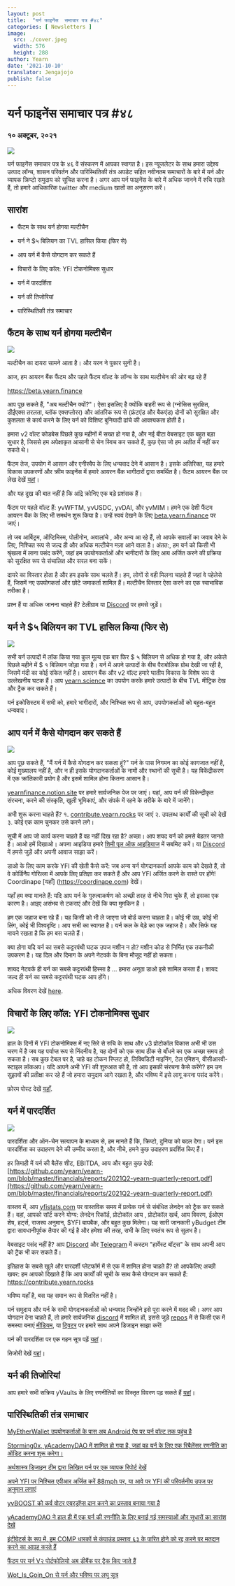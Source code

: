 ```yaml
---
layout: post
title:  "यर्न फाइनेंस  समाचार पत्र #४८"
categories: [ Newsletters ]
image:
  src: ./cover.jpeg
  width: 576
  height: 288
author: Yearn
date: '2021-10-10'
translator: Jengajojo
publish: false
---
```


# यर्न फाइनेंस  समाचार पत्र #४८ 

### १० अक्टूबर, २०२१

![](/_posts/_newsletters/Yearn-Finance-Newsletter-48/cover.jpeg?w=880&h=440)

यर्न फाइनेंस समाचार पत्र के ४६ वें संस्करण में आपका स्वागत है। इस न्यूजलेटर के साथ हमारा उद्देश्य उत्पाद लॉन्च, शासन परिवर्तन और पारिस्थितिकी तंत्र अपडेट सहित नवीनतम समाचारों के बारे में यर्न और व्यापक क्रिप्टो समुदाय को सूचित करना है। अगर आप यर्न फाइनेंस के बारे में अधिक जानने में रुचि रखते हैं, तो हमारे आधिकारिक twitter और medium खातों का अनुसरण करें।

## सारांश

-   फैंटम के साथ यर्न होगया मल्टीचैन
    
-   यर्न ने $५ बिलियन का TVL हासिल किया (फिर से)
    
-   आप यर्न में कैसे योगदान कर सकते हैं
    
-   विचारों के लिए कॉल: YFI टोकनोमिक्स सुधार
    
-   यर्न में पारदर्शिता
    
-   यर्न की तिजोरियां
    
-   पारिस्थितिकी तंत्र समाचार

## फैंटम के साथ यर्न होगया मल्टीचैन

![](/_posts/_newsletters/Yearn-Finance-Newsletter-48/image2.jpg)

मल्टीचैन का दायरा सामने आता है। और यरन ने पुकार सुनी है। 

आज, हम आयरन बैंक फैंटम और पहले फैंटम वॉल्ट के लॉन्च के साथ मल्टीचेन की ओर बढ़ रहे हैं

https://beta.yearn.finance

आप पूछ सकते हैं, "अब मल्टीचैन क्यों?"। ऐसा इसलिए है क्योंकि बाहरी रूप से (ग्नोसिस सुरक्षित, डीईएक्स तरलता, ब्लॉक एक्सप्लोरर) और आंतरिक रूप से (फ्रंटएंड और बैकएंड) दोनों को सुरक्षित और कुशलता से कार्य करने के लिए यर्न को विशिष्ट बुनियादी ढांचे की आवश्यकता होती है। 

हमारा v2 वॉल्ट कोडबेस पिछले कुछ महीनों में सख्त हो गया है, और नई बीटा वेबसाइट एक बहुत बड़ा सुधार है, जिससे हम अपेक्षाकृत आसानी से चेन स्विच कर सकते हैं, कुछ ऐसा जो हम अतीत में नहीं कर सकते थे।

फैंटम तेज, उपयोग में आसान और एनीस्वैप के लिए धन्यवाद देने में आसान है। इसके अतिरिक्त, यह हमारे विकास उपकरणों और क्रीम फाइनेंस में हमारे आयरन बैंक भागीदारों द्वारा समर्थित है। फैंटम आयरन बैंक पर लेख देखें [यहां](https://medium.com/cream-finance/c-r-e-a-m-dd4982004bb9)।

और यह दुख की बात नहीं है कि आंद्रे क्रोनिए एक बड़े प्रशंसक हैं।

फैंटम पर पहले वॉल्ट हैं: yvWFTM, yvUSDC, yvDAI, और yvMIM। हमने एक देशी फैंटम आयरन बैंक के लिए भी समर्थन शुरू किया है। उन्हें स्वयं देखने के लिए [beta.yearn.finance](https://beta.yearn.finance) पर जाएं।

तो जब आर्बिट्रम, ऑप्टिमिस्म, पोलीगोन, अवालांचे , और अन्य आ रहे हैं, तो आपके सवालों का जवाब देने के लिए, निश्चित रूप से जल्द ही और अधिक मल्टीचेन मज़ा आने वाला है। अंतत:, हम यर्न को किसी भी श्रृंखला में लाना पसंद करेंगे, जहां हम उपयोगकर्ताओं और भागीदारों के लिए आय अर्जित करने की प्रक्रिया को सुरक्षित रूप से संचालित और सरल बना सकें।

दायरे का विस्तार होता है और हम इसके साथ चलते हैं। हम, लोगों से वही मिलना चाहते हैं जहां वे पहेलेसे हैं, जिसमें नए उपयोगकर्ता और छोटे जमाकर्ता शामिल हैं। मल्टीचैन विस्तार ऐसा करने का एक स्वाभाविक तरीका है।

प्रश्न हैं या अधिक जानना चाहते हैं? टेलीग्राम या [Discord](https://discord.com/invite/SNPvCpjRET) पर हमसे जुड़ें।

## यर्न ने $५ बिलियन का TVL हासिल किया (फिर से)

 ![](/_posts/_newsletters/Yearn-Finance-Newsletter-48/image3.jpg)

सभी यर्न उत्पादों में लॉक किया गया कुल मूल्य एक बार फिर $ ५ बिलियन से अधिक हो गया है, और अकेले पिछले महीने में $ १  बिलियन जोड़ा गया है। यर्न में अपने उत्पादों के बीच पैराबोलिक ग्रोथ देखी जा रही है, जिसमें मंदी का कोई संकेत नहीं है। आयरन बैंक और v2 वॉल्ट हमारे घातीय विकास के विशेष रूप से उल्लेखनीय घटक हैं। आप [yearn.science](https://yearn.science/) का उपयोग करके हमारे उत्पादों के बीच TVL मीट्रिक देख और ट्रैक कर सकते हैं।

यर्न इकोसिस्टम में सभी को, हमारे भागीदारों, और निश्चित रूप से आप, उपयोगकर्ताओं को बहुत-बहुत धन्यवाद।

## आप यर्न में कैसे योगदान कर सकते हैं

 ![](/_posts/_newsletters/Yearn-Finance-Newsletter-48/image4.jpg)

आप पूछ सकते हैं, "मैं यर्न में कैसे योगदान कर सकता हूं?" यर्न के पास निगमन का कोई कागजात नहीं है, कोई मुख्यालय नहीं है, और न ही इसके योगदानकर्ताओं के नामों और स्थानों की सूची है। यह विकेंद्रीकरण में एक क्रांतिकारी प्रयोग है और इसमें शामिल होना कितना आसान है।

[yearnfinance.notion.site](https://yearnfinance.notion.site) पर हमारे सार्वजनिक पेज पर जाएं। यहां, आप यर्न की विकेन्द्रीकृत संरचना, करने की संस्कृति, खुली भूमिकाएं, और संपर्क में रहने के तरीके के बारे में जानेंगे।

अभी शुरू करना चाहते हैं? १. [contribute.yearn.rocks](https://contribute.yearn.rocks) पर जाएं २. उपलब्ध कार्यों की सूची को देखें ३. कोई एक काम चुनकर उसे करने लगे। 

सूची में आप जो कार्य करना चाहते हैं वह नहीं दिख रहा है? अच्छा। आप शयद यर्न को हमसे बेहतर जानते है। आओ हमें दिखाओ। अपना आइडिया हमारे [शिमी पूल ऑफ आइडियाज](https://yearnfinance.notion.site/Pool-of-Ideas-d75383ade9154d8bb6163388c6c2b39b) में सबमिट करें। या [Discord](https://discord.com/invite/6PNv2nF) में हमसे जुड़ें और अपनी आवाज साझा करें।

डाओ के लिए काम करके YFI  की खेती कैसे करें: जब अन्य यर्न योगदानकर्ता आपके काम को देखते हैं, तो वे कोर्डिनैप गोरिल्ला में आपके लिए प्रतिज्ञा कर सकते हैं और आप YFI अर्जित करने के रास्ते पर होंगे! Coordinape [यहाँ] (https://coordinape.com) देखें।

यहाँ हम क्या मानते हैं: यदि आप यर्न के गुरुत्वाकर्षण को अच्छी तरह से नीचे गिरा चुके हैं, तो इसका एक कारण है। आइए असंभव से टकराएं और देखें कि क्या मुमकिन है ।

हम एक जहाज बना रहे हैं। यह किसी को भी ले जाएगा जो बोर्ड करना चाहता है। कोई भी उम्र, कोई भी लिंग, कोई भी विश्वदृष्टि। आप सभी का स्वागत है। यर्न कल के बेड़े का एक जहाज है। और सिर्फ यह मायने रखता है कि हम बस चलते हैं।

क्या होगा यदि यर्न का सबसे कट्टरपंथी घटक उपज मशीन न हो? मशीन कोड से निर्मित एक तकनीकी उपकरण है। यह दिल और दिमाग के अपने नेटवर्क के बिना मौजूद नहीं हो सकता।

शायद नेटवर्क ही यर्न का सबसे कट्टरपंथी हिस्सा है ... हमारा अनूठा डाओ इसे शामिल करता  हैं। शायद जल्द ही यर्न का सबसे कट्टरपंथी घटक आप होंगे।

अधिक विवरण देखें [here](https://twitter.com/iearnfinance/status/1445799269189881864?s=20).

## विचारों के लिए कॉल: YFI टोकनोमिक्स सुधार

![](/_posts/_newsletters/Yearn-Finance-Newsletter-48/image5.jpg)

हाल के दिनों में YFI टोकनोमिक्स में नए सिरे से रुचि के साथ और v3 प्रोटोकॉल विकास अभी भी उस चरण में है जब यह पर्याप्त रूप से निंदनीय है, यह दोनों को एक साथ ठीक से बाँधने का एक अच्छा समय हो सकता है। सब कुछ टेबल पर है, चाहे वह टोकन स्प्लिट हो, लिक्विडिटी माइनिंग, टेल एमिशन, वीसीआरवी-स्टाइल लॉकअप। यदि आपने अभी YFI की शुरुआत की है, तो आप इसकी संरचना कैसे करेंगे? हम उन सुझावों की प्रतीक्षा कर रहे हैं जो हमारा समुदाय आगे रखता है, और भविष्य में इसे लागू करना पसंद करेंगे।

फ़ोरम पोस्ट देखें [यहाँ](https://gov.yearn.finance/t/call-for-ideas-yfi-tokenomics-revamp/11573/8).

## यर्न में पारदर्शित

![](/_posts/_newsletters/Yearn-Finance-Newsletter-48/image6.jpg)

पारदर्शिता और ऑन-चेन सत्यापन के माध्यम से, हम मानते हैं कि, क्रिप्टो, दुनिया को बदल देगा। यर्न इस पारदर्शिता का उदाहरण देने की उम्मीद करता है, और नीचे, हमने कुछ उदाहरण प्रदर्शित किए हैं।

हर तिमाही में यर्न की बैलेंस शीट, EBITDA, आय और बहुत कुछ देखें: [https://github.com/yearn/yearn-pm/blob/master/financials/reports/2021Q2-yearn-quarterly-report.pdf](https://github.com/yearn/yearn-pm/blob/master/financials/reports/2021Q2-yearn-quarterly-report.pdf)

वास्तव में, आप [yfistats.com](https://www.yfistats.com/) पर वास्तविक समय में प्रत्येक यर्न से संबंधित लेनदेन को ट्रैक कर सकते हैं। वहां, आपको सॉर्ट करने योग्य: लेनदेन रिकॉर्ड, प्रोटोकॉल आय , प्रोटोकॉल खर्च, आय विवरण, ईओएम शेष, हर्ट्स, राजस्व अनुमान, $YFI बायबैक, और बहुत कुछ मिलेगा। यह सारी जानकारी yBudget टीम द्वारा सावधानीपूर्वक तैयार की गई है और हमेशा की तरह, सभी के लिए स्वतंत्र रूप से सुलभ है।

वेबसाइट पसंद नहीं है? आप [Discord](https://discord.com/invite/6PNv2nF) और [Telegram](https://t.me/yfi_harvest_tracker) में कस्टम "हार्वेस्ट बॉट्स" के साथ अपनी आय को ट्रैक भी कर सकते हैं।

इतिहास के सबसे खुले और पारदर्शी प्लेटफॉर्म में से एक में शामिल होना चाहते हैं? तो आपकेलिए अच्छी खबर: हम आपको दिखाते हैं कि आप कार्यों की सूची के साथ कैसे योगदान कर सकते हैं: https://contribute.yearn.rocks

भविष्य यहाँ है, बस यह समान रूप से वितरित नहीं है।

यर्न समुदाय और यर्न के सभी योगदानकर्ताओं को धन्यवाद जिन्होंने इसे पूरा करने में मदद की। अगर आप योगदान देना चाहते हैं, तो हमारे सार्वजनिक [discord](https://discord.gg/8rF374XkXy) में शामिल हों, इससे जुड़े [repos](https://github.com/yearn) में से किसी एक में समस्या बनाएं [मीडियम](https://medium.com/iearn/yearn-ui-v3-0-a194355bdb1f), या [ट्विटर](https://twitter.com/iearnfinance) पर हमारे साथ अपने डिजाइन साझा करें!

यर्न की पारदर्शिता पर एक गहन सूत्र पढ़ें [यहां](https://twitter.com/iearnfinance/status/1445143482830446600?s=20)।

तिजोरी देखें [यहां](http://yearn.finance/vaults)।

## यर्न की तिजोरियां

आप हमारे सभी सक्रिय yVaults के लिए रणनीतियों का विस्तृत विवरण पढ़ सकते हैं [यहां](https://medium.com/yearn-state-of-the-vaults/the-vaults-at-yearn-9237905ffed3)।

## पारिस्थितिकी तंत्र समाचार

[MyEtherWallet उपयोगकर्ताओं के पास अब Android ऐप पर यर्न वॉल्ट तक पहुंच है](https://twitter.com/myetherwallet/status/1443283619867414537)

[Storming0x, yAcademyDAO में शामिल हो गया है, जहां वह यर्न के लिए एक रिबैलेंसर रणनीति का ऑडिट करना शुरू करेगा।](https://twitter.com/yAcademyDAO/status/1443138482604371974)

[अर्थशास्त्र डिजाइन टीम द्वारा लिखित यर्न पर एक व्यापक रिपोर्ट देखें](https://econteric.com/fundamentals/yearn-finance/)

[अपने YFI पर निश्चित एपीआर अर्जित करें 88mph पर, या आवे पर YFI की परिवर्तनीय उपज पर अनुमान लगाएं](https://twitter.com/88mphapp/status/1445880439420325889)

[yvBOOST को कर्व वोटर एयरड्रॉप्स दान करने का प्रस्ताव बनाया गया है](https://gov.yearn.finance/t/donate-curve-voter-airdrops-to-yvboost/11587)

[yAcademyDAO ने हाल ही में एक यर्न की रणनीति के लिए बनाई गई समस्याओं और सुधारों का सारांश देखें](https://twitter.com/yAcademyDAO/status/1445414387573997569)

[इंटीग्रेटर्स के रूप में, हम COMP धारकों से कंपाउंड प्रस्ताव ६३ के पारित होने को रद्द करने पर मतदान करने का आग्रह करते हैं](https://twitter.com/bantg/status/1445312250827390979?s=20)

[फैंटम पर यर्न V२ पोर्टफोलियो अब डीबैंक पर ट्रैक किए जाते हैं](https://twitter.com/DeBankDeFi/status/1446624448744886273)

[Wot\_Is\_Goin\_On  से यर्न और भविष्य पर लघु सूत्र](https://twitter.com/Wot_Is_Goin_On/status/1446540007292952579)
